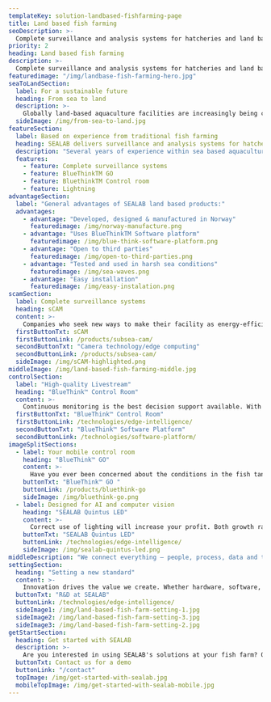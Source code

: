 ```yaml
---
templateKey: solution-landbased-fishfarming-page
title: Land based fish farming
seoDescription: >-
  Complete surveillance and analysis systems for hatcheries and land based fish farming. SEALAB underwater cameras combined with computer vision and a customised software gives the fish farmer a unique insight into the conditions below the surface.
priority: 2
heading: Land based fish farming
description: >-
  Complete surveillance and analysis systems for hatcheries and land based fish farming. SEALAB underwater cameras combined with computer vision and a customised software gives the fish farmer a unique insight into the conditions below the surface.
featuredimage: "/img/landbase-fish-farming-hero.jpg"
seaToLandSection: 
  label: For a sustainable future
  heading: From sea to land
  description: >-
    Globally land-based aquaculture facilities are increasingly being considered as a more sustainable alternative to open-water fish farms. Until just a few years ago, land-based fish farming was considered too costly, but this is changing as systems and technologies become increasingly sophisticated. Cutting edge technologies will be needed.
  sideImage: /img/from-sea-to-land.jpg
featureSection:
  label: Based on experience from traditional fish farming
  heading: SEALAB delivers surveillance and analysis systems for hatcheries and land based fish farming
  description: "Several years of experience within sea based aquaculture has made us ready to supply the land based industry the following quality products:"
  features:
    - feature: Complete surveillance systems
    - feature: BlueThinkTM GO
    - feature: BluethinkTM Control room
    - feature: Lightning
advantageSection:
  label: "General advantages of SEALAB land based products:"
  advantages: 
    - advantage: "Developed, designed & manufactured in Norway"
      featuredimage: /img/norway-manufacture.png
    - advantage: "Uses BlueThinkTM Software platform"
      featuredimage: /img/blue-think-software-platform.png
    - advantage: "Open to third parties"
      featuredimage: /img/open-to-third-parties.png
    - advantage: "Tested and used in harsh sea conditions"
      featuredimage: /img/sea-waves.png
    - advantage: "Easy installation"
      featuredimage: /img/easy-instalation.png
scamSection:
  label: Complete surveillance systems
  heading: sCAM
  content: >-
    Companies who seek new ways to make their facility as energy-efficient and sustainable as possible will need real-time surveillance systems for monitoring fish welfare and production. SEALABs machine vision systems for biomass control, respiratory rate measuring and feeding control will help our customers to reach their goals. SEALAB supplies both underwater and surface cameras.
  firstButtonTxt: sCAM
  firstButtonLink: /products/subsea-cam/
  secondButtonTxt: "Camera technology/edge computing"
  secondButtonLink: /products/subsea-cam/
  sideImage: /img/sCAM-highlighted.png
middleImage: /img/land-based-fish-farming-middle.jpg
controlSection: 
  label: "High-quality Livestream"
  heading: "BlueThink™ Control Room"
  content: >-
    Continuous monitoring is the best decision support available. With our unique camera technology and software, which communicate together (IoT), you get high-quality surveillance images right into your Control Room. A crystal clear look at what is going on in the cages can contribute to higher predictability, lower mortality and better fish welfare. The control room is using BlueThink™ Software Platform and is therefore open to third parties.
  firstButtonTxt: "BlueThink™ Control Room"
  firstButtonLink: /technologies/edge-intelligence/
  secondButtonTxt: "BlueThink™ Software Platform"
  secondButtonLink: /technologies/software-platform/
imageSplitSections:
  - label: Your mobile control room
    heading: "BlueThink™ GO"
    content: >-
      Have you ever been concerned about the conditions in the fish tanks when you're not at work? BlueThink™ GO lets you access your real-time data, Livestream, historical data and more no matter where and when. The service is using BlueThink™ Software Platform and is therefore open to third parties.
    buttonTxt: "BlueThink™ GO "
    buttonLink: /products/bluethink-go
    sideImage: /img/bluethink-go.png
  - label: Designed for AI and computer vision
    heading: "SEALAB Quintus LED"
    content: >-
      Correct use of lighting will increase your profit. Both growth rate and feed utilization are depending on the lightning regime. It is also important considering fish maturation for example for Atlantic Salmon.
    buttonTxt: "SEALAB Quintus LED"
    buttonLink: /technologies/edge-intelligence/
    sideImage: /img/sealab-quintus-led.png
middleDescription: "We connect everything – people, process, data and things – and we use those connections to change our world for the better. We don’t just dream it, we do it every day at SEALAB. And we’re doing it faster than ever before, in ways no one else can."
settingSection:
  heading: "Setting a new standard" 
  content: >-
    Innovation drives the value we create. Whether hardware, software, processes, or services, we’re dedicated to surpassing industry standards to ensure processors can provide food that is high quality, sustainable, and affordable. Our commitment to progress is highlighted by the fact that every year, we invest significantly more into research and development than the industry average.
  buttonTxt: "R&D at SEALAB"
  buttonLink: /technologies/edge-intelligence/
  sideImage1: /img/land-based-fish-farm-setting-1.jpg
  sideImage2: /img/land-based-fish-farm-setting-3.jpg
  sideImage3: /img/land-based-fish-farm-setting-2.jpg
getStartSection:
  heading: Get started with SEALAB
  description: >-
    Are you interested in using SEALAB's solutions at your fish farm? Or would you like to hear more about some of the products? Do not hesitate to contact us.
  buttonTxt: Contact us for a demo
  buttonLink: "/contact"
  topImage: /img/get-started-with-sealab.jpg
  mobileTopImage: /img/get-started-with-sealab-mobile.jpg
---
```


